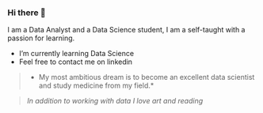 ### Hi there 👋

<!--
**DamonReyes/DamonReyes** is a ✨ _special_ ✨ repository because its `README.md` (this file) appears on your GitHub profile..-->
I am a Data Analyst and a Data Science student, I am a self-taught with a passion for learning.

* I’m currently learning Data Science
* Feel free to contact me on linkedin

> * My most ambitious dream is to become an excellent data scientist and study medicine from my field.*

> _In addition to working with data I love art and reading_
